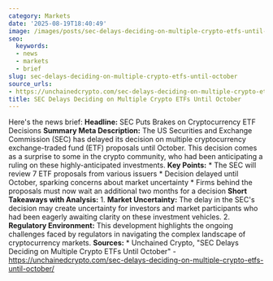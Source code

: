 ```yaml
---
category: Markets
date: '2025-08-19T18:40:49'
image: /images/posts/sec-delays-deciding-on-multiple-crypto-etfs-until-october.png
seo:
  keywords:
  - news
  - markets
  - brief
slug: sec-delays-deciding-on-multiple-crypto-etfs-until-october
source_urls:
- https://unchainedcrypto.com/sec-delays-deciding-on-multiple-crypto-etfs-until-october/
title: SEC Delays Deciding on Multiple Crypto ETFs Until October
---
```


Here's the news brief:  **Headline:** SEC Puts Brakes on Cryptocurrency ETF Decisions  **Summary Meta Description:** The US Securities and Exchange Commission (SEC) has delayed its decision on multiple cryptocurrency exchange-traded fund (ETF) proposals until October. This decision comes as a surprise to some in the crypto community, who had been anticipating a ruling on these highly-anticipated investments.  **Key Points:**  * The SEC will review 7 ETF proposals from various issuers * Decision delayed until October, sparking concerns about market uncertainty * Firms behind the proposals must now wait an additional two months for a decision  **Short Takeaways with Analysis:**  1. **Market Uncertainty:** The delay in the SEC's decision may create uncertainty for investors and market participants who had been eagerly awaiting clarity on these investment vehicles. 2. **Regulatory Environment:** This development highlights the ongoing challenges faced by regulators in navigating the complex landscape of cryptocurrency markets.  **Sources:** * Unchained Crypto, "SEC Delays Deciding on Multiple Crypto ETFs Until October" - https://unchainedcrypto.com/sec-delays-deciding-on-multiple-crypto-etfs-until-october/